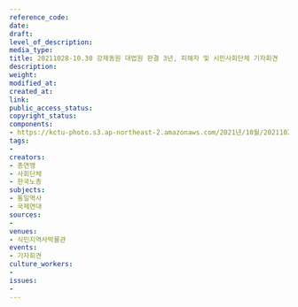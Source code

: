 ```yaml
---
reference_code: 
date: 
draft: 
level_of_description: 
media_type: 
title: 20211028-10.30 강제동원 대법원 판결 3년, 피해자 및 시민사회단체 기자회견
description: 
weight: 
modified_at: 
created_at: 
link: 
public_access_status: 
copyright_status: 
components:
- https://kctu-photo.s3.ap-northeast-2.amazonaws.com/2021년/10월/20211028-10.30+강제동원+대법원+판결+3년,+피해자+및+시민사회단체+기자회견/_5D40240.jpg
tags:
- 
creators:
- 총연맹
- 사회단체
- 한국노총
subjects:
- 통일역사
- 국제연대
sources:
- 
venues:
- 식민지역사박물관
events:
- 기자회견
culture_workers:
- 
issues:
- 
---
```

